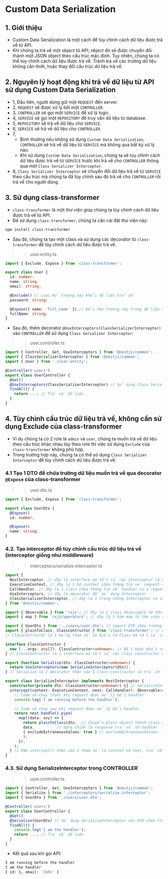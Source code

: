# Custom Data Serialization
## 1. Giới thiệu
- Custom Data Serialization là một cách để tùy chỉnh cách dữ liệu được trả về từ API. 
- Khi chúng ta trả về một object từ API, object đó sẽ được chuyển đổi thành một JSON object theo cấu trúc mặc định. Tuy nhiên, chúng ta có thể tùy chỉnh cách dữ liệu được trả về. Tránh trả về các trường dữ liệu không cần thiết, hoặc thay đổi cấu trúc dữ liệu trả về.

## 2. Nguyên lý hoạt động khi trả về dữ liệu từ API sử dụng Custom Data Serialization
- 1, Đầu tiên, người dùng gửi một `REQUEST` đến server.
- 2, `REQUEST` sẽ được xử lý bởi một `CONTROLLER`.
- 3, `CONTROLLER` sẽ gọi một `SERVICE` để xử lý logic.
- 4, `SERVICE` sẽ gọi một `REPOSITORY` để truy vấn dữ liệu từ database.
- 5, `REPOSITORY` sẽ trả về dữ liệu cho `SERVICE`.
- 6, `SERVICE` sẽ trả về dữ liệu cho `CONTROLLER`.
- 7, 
    + Bình thường nếu không sử dụng `Custom Data Serialization`, `CONTROLLER` sẽ trả về dữ liệu từ `SERVICE` mà không qua bất kỳ xử lý nào.
    + Khi sử dụng `Custom Data Serialization`, chúng ta sẽ tùy chỉnh cách dữ liệu được trả về từ `SERVICE` trước khi trả về cho `CONTROLLER` thông qua một `Class Serializer Interceptor`.
- 8, `Class Serializer Interceptor` sẽ chuyển đổi dữ liệu trả về từ `SERVICE` theo cấu trúc mà chúng ta đã tùy chỉnh sau đó trả về cho `CONTROLLER` rồi trả về cho người dùng.

## 3. Sử dụng class-transformer 
- `class-transformer` là một thư viện giúp chúng ta tùy chỉnh cách dữ liệu được trả về từ API.
- Để sử dụng `class-transformer`, chúng ta cần cài đặt thư viện này:
```bash
npm install class-transformer
```
- Sau đó, chúng ta tạo một class và sử dụng các decorator từ `class-transformer` để tùy chỉnh cách dữ liệu được trả về:
>> user.entity.ts
```typescript
import { Exclude, Expose } from 'class-transformer';

export class User {
  id: number;
  name: string;
  email: string;

  @Exclude() // Loại bỏ trường này khỏi dữ liệu trả về
  password: string;

  @Expose({ name: 'full_name' }) // Đổi tên trường này trong dữ liệu trả về
  fullName: string;
}
```
- Sau đó, thêm decorator `@UseInterceptors(ClassSerializerInterceptor)` vào `CONTROLLER` để sử dụng `Class Serializer Interceptor`:
>> user.controller.ts
```typescript
import { Controller, Get, UseInterceptors } from '@nestjs/common';
import { ClassSerializerInterceptor } from '@nestjs/common';
import { User } from './user.entity';

@Controller('users')
export class UserController {
  @Get()
  @UseInterceptors(ClassSerializerInterceptor) // Sử dụng Class Serializer Interceptor
  findAll() {
    return ...; // Trả về dữ liệu
  }
}
```
## 4. Tùy chỉnh cấu trúc dữ liệu trả về, không cần sử dụng Exclude của class-transformer
- Ví dụ chúng ta có 2 role là `admin` và `user`, chúng ta muốn trả về dữ liệu theo cấu trúc khác nhau tùy theo role thì việc sử dụng `Exclude` của `class-transformer` không phù hợp. 
- Trong trường hợp này, chúng ta có thể sử dụng `Class Serializer Interceptor` để tùy chỉnh cách dữ liệu được trả về:

### 4.1 Tạo 1 DTO để chứa trường dữ liệu muốn trả về qua decorator `@Expose` của class-transformer
>> user.dto.ts
```typescript
import { Exclude, Expose } from 'class-transformer';

export class UserDto {
  @Expose()
  id: number;

  @Expose()
  name: string;
}
```

### 4.2. Tạo interceptor để tùy chỉnh cấu trúc dữ liệu trả về (interceptor giống như middleware)
>> interceptors/serialize.interceptor.ts
```typescript
import {
  NestInterceptor, // đây là interface mà tất cả các Interceptor cần implement
  ExecutionContext, // đây là 1 bộ context chứa thông tin về request và response
  CallHandler, // đây là 1 class chứa thông tin về handler của request
  UseInterceptors, // đây là decorator để sử dụng Interceptor
  ClassSerializerInterceptor, // đây là 1 trong những Interceptor có sẵn trong NestJS
} from '@nestjs/common';

import { Observable } from 'rxjs'; // đây là 1 class Observable từ thư viện rxjs để trả về transform response
import { map } from 'rxjs/operators'; // đây là 1 hàm map từ thư viện rxjs/operators để thực hiện transform response

import { UserDto } from '../users/user.dto'; // import DTO chứa trường dữ liệu muốn trả về
import { plainToClass, ClassContructor } from 'class-transformer'; // đây là hàm plainToClass từ thư viện class-transformer để chuyển plain object thành class object
// ClassContructor là 1 mảng tham số có kiểu là Class mà tất cả các class constructor cần implement

interface ClassContructor {
  new (...args: any[]): ClassContructor<unknown>; // Bắt buộc phải có 1 constructor nhận vào 1 mảng tham số có kiểu là Class<unknown>, unknown là kiểu dữ liệu không xác định trước miễn nó là 1 class
} // ClassContructor là 1 interface mà tất cả các class constructor cần implement

export function Serialize(dto: ClassContructor<unknown>) {
  return UseInterceptors(new SerializeInterceptor(dto));
} // Serialize là 1 decorator nhận vào 1 class constructor và trả về 1 decorator UseInterceptors với 1 SerializeInterceptor, thay cho việc sử dụng @UseInterceptors(new SerializeInterceptor(UserDto)) trong CONTROLLER vì nó sẽ làm fix cứng class UserDto

export class SerializeInterceptor implements NestInterceptor {
  constructor(private dto: ClassContructor<unknown>) {} // SerializeInterceptor nhận vào 1 tham số DTO chứa trường dữ liệu muốn trả về
  intercept(context: ExecutionContext, next: CallHandler): Observable<any> {
    // Code sẽ chạy trước khi request được xử lý bởi handler
    console.log('I am running before the handler');

    // Code sẽ chạy sau khi request được xử lý bởi handler
    return next.handle().pipe(
      map((data: any) => {
        return plainToClass(dto,  // Chuyển plain object thành class object
        data,          // data chính là response trả về từ handler
        { excludeExtraneousValues: true } // excludeExtraneousValues: true để loại bỏ các trường dữ liệu không cần thiết, không được decorator @Expose
        );
      }),
    );
  } // Hàm intercept() nhận vào 2 tham số là context và next, trả về 1 Observable chứa response sau khi được xử lý
}
```
### 4.3. Sử dụng SerializeInterceptor trong CONTROLLER
>> user.controller.ts
```typescript
import { Controller, Get, UseInterceptors } from '@nestjs/common';
import { Serialize } from './interceptors/serialize.interceptor';
import { UserDto } from './users/user.dto';

@Controller('users')
export class UserController {
  @Get()
  @Serialize(UserDto) // Sử dụng SerializeInterceptor với DTO chứa trường dữ liệu muốn trả về
  findAll() {
    console.log('I am the handler');
    return ...; // Trả về dữ liệu
  }
}
```
- Kết quả sau khi gọi API:
```bash
I am running before the handler
I am the handler
{ id: 1, email: 'John' }
```